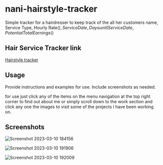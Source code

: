 # nani-hairstyle-tracker

Simple tracker for a hairdresser to keep track of the all her customers name, Service Type, Hourly Rate($), Service Date, Days until Service Date, Potential Total Earnings($)


## Hair Service Tracker link 

[Hairstyle tracker](https://oliverlo78.github.io/nani-hairstyle-tracker/)

## Usage

Provide instructions and examples for use. Include screenshots as needed.

for use just click any of the items on the menu navigation at the top
right corner to find out about me or simply scroll down to the work 
section and click any one the images to visit some of the projects 
I have been working on. 

## Screenshots

![Screenshot 2023-03-10 184156](https://user-images.githubusercontent.com/109435666/224452695-5635e119-c4d5-4de9-a539-e22ea9d0bb86.png)

![Screenshot 2023-03-10 191906](https://user-images.githubusercontent.com/109435666/224452706-fa1cba4e-6238-446f-b290-eaf1da5c6f04.png)

![Screenshot 2023-03-10 192009](https://user-images.githubusercontent.com/109435666/224452726-80472255-3f33-426c-895f-812012622d15.png)
